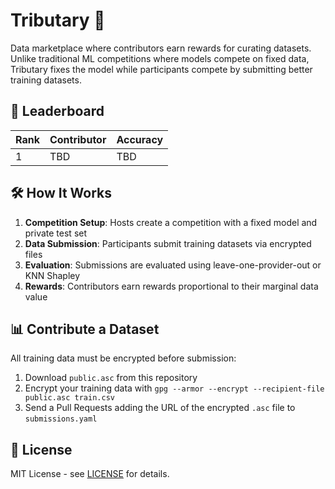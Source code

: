 # Tributary 🌊

Data marketplace where contributors earn rewards for curating datasets. Unlike traditional ML competitions where models compete on fixed data, Tributary fixes the model while participants compete by submitting better training datasets.

## 🥇 Leaderboard

| Rank | Contributor | Accuracy |
| ---- | ----------- | -------- |
| 1    | TBD         | TBD      |

## 🛠️ How It Works

1. **Competition Setup**: Hosts create a competition with a fixed model and private test set
2. **Data Submission**: Participants submit training datasets via encrypted files
3. **Evaluation**: Submissions are evaluated using leave-one-provider-out or KNN Shapley
4. **Rewards**: Contributors earn rewards proportional to their marginal data value

## 📊 Contribute a Dataset

All training data must be encrypted before submission:

1. Download `public.asc` from this repository
2. Encrypt your training data with `gpg --armor --encrypt --recipient-file public.asc train.csv`
3. Send a Pull Requests adding the URL of the encrypted `.asc` file to `submissions.yaml`

## 📜 License

MIT License - see [LICENSE](LICENSE) for details.
